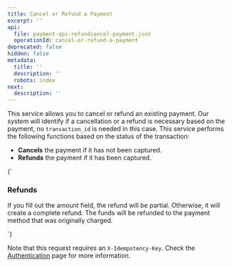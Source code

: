 ```yaml
---
title: Cancel or Refund a Payment
excerpt: ''
api:
  file: payment-api-refundcancel-payment.json
  operationId: cancel-or-refund-a-payment
deprecated: false
hidden: false
metadata:
  title: ''
  description: ''
  robots: index
next:
  description: ''
---
```

This service allows you to cancel or refund an existing payment. Our system will identify if a cancellation or a refund is necessary based on the payment, no `transaction_id` is needed in this case. This service performs the following functions based on the status of the transaction:

* **Cancels** the payment if it has not been captured.
* **Refunds** the payment if it has been captured.

<HTMLBlock>{`
<body>
  <div class="infoBlockContainer">
    <div class="verticalLine"></div>
    <div>
      <h3>Refunds</h3>
      <div class="contentContainer">
        <p>
					If you fill out the amount field, the refund will be partial. Otherwise, it will create a complete refund. The funds will be refunded to the payment method that was originally charged.
        </p>
      </div>
    </div>
  </div>
</body>
`}</HTMLBlock>

Note that this request requires an `X-Idempotency-Key`. Check the [Authentication](ref:authentication#idempotency) page for more information.

